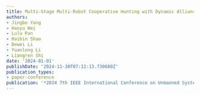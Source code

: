 ```yaml
---
title: Multi-Stage Multi-Robot Cooperative Hunting with Dynamic Alliance
authors:
- Jingbo Yang
- Haoyu Wei
- Lulu Pan
- Haibin Shao
- Dewei Li
- Yuanlong Li
- Liangren Shi
date: '2024-01-01'
publishDate: '2024-11-30T07:12:13.730680Z'
publication_types:
- paper-conference
publication: '*2024 7th IEEE International Conference on Unmanned Systems*'
---
```

